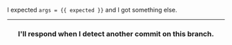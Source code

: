 I expected `args = {{ expected }}` and I got something else. 

<hr>
<h3 align="center">I'll respond when I detect another commit on this branch.</h3>